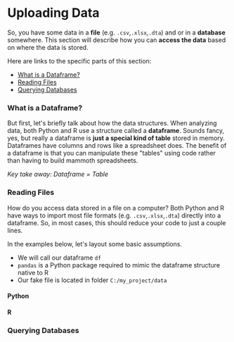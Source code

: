 # Uploading Data

So, you have some data in a __file__ (e.g. `.csv`,`.xlsx`,`.dta`) and or in a __database__ somewhere.  This section will describe how you can __access the data__ based on where the data is stored.

Here are links to the specific parts of this section:
- <a href="#dfs">What is a Dataframe?</a>
- <a href="#files">Reading Files</a>
- <a href="#dbs">Querying Databases</a>

### <a name="dfs">What is a Dataframe?</a>

But first, let's briefly talk about how the data structures.  When analyzing data, both Python and R use a structure called a __dataframe__.  Sounds fancy, yes, but really a dataframe is __just a special kind of table__ stored in memory.  Dataframes have columns and rows like a spreadsheet does.  The benefit of a dataframe is that you can manipulate these "tables" using code rather than having to build mammoth spreadsheets.

*Key take away: Dataframe = Table*

### <a name="files">Reading Files</a>
How do you access data stored in a file on a computer?  Both Python and R have ways to import most file formats (e.g. `.csv`,`.xlsx`,`.dta`) directly into a dataframe.  So, in most cases, this should reduce your code to just a couple lines.

In the examples below, let's layout some basic assumptions. 
- We will call our dataframe `df` 
- `pandas` is a Python package required to mimic the dataframe structure native to R
- Our fake file is located in folder `C:/my_project/data`

#### Python

#### R

### <a name="dbs">Querying Databases</a>
